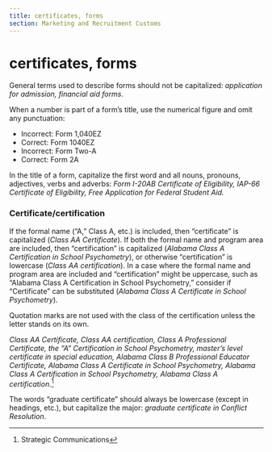 ```yaml
---
title: certificates, forms
section: Marketing and Recruitment Customs
---
```

# certificates, forms

General terms used to describe forms should not be capitalized: _application for admission, financial aid forms_.

When a number is part of a form’s title, use the numerical figure and omit any punctuation:

*   Incorrect: Form 1,040EZ
*   Correct: Form 1040EZ
*   Incorrect: Form Two-A
*   Correct: Form 2A

In the title of a form, capitalize the first word and all nouns, pronouns, adjectives, verbs and adverbs: _Form I-20AB Certificate of Eligibility, IAP-66 Certificate of Eligibility, Free Application for Federal Student Aid._

### Certificate/certification
If the formal name (“A,” Class A, etc.) is included, then “certificate” is capitalized (_Class AA Certificate_). If both the formal name and program area are included, then “certification” is capitalized (_Alabama Class A Certification in School Psychometry_), or otherwise “certification” is lowercase (_Class AA certification_). In a case where the formal name and program area are included and “certification” might be uppercase, such as “Alabama Class A Certification in School Psychometry,” consider if “Certificate” can be substituted (_Alabama Class A Certificate in School Psychometry_).

Quotation marks are not used with the class of the certification unless the letter stands on its own.

_Class AA Certificate, Class AA certification, Class A Professional Certificate, the “A” Certification in School Psychometry, master’s level certificate in special education, Alabama Class B Professional Educator Certificate, Alabama Class A Certificate in School Psychometry, Alabama Class A Certification in School Psychometry, Alabama Class A certification._[^78]

The words “graduate certificate” should always be lowercase (except in headings, etc.), but capitalize the major: _graduate certificate in Conflict Resolution_.

[^78]: Strategic Communications